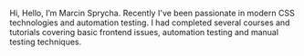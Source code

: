 Hi, Hello,  I’m Marcin Sprycha.
Recently I've been passionate in modern CSS technologies and automation testing.
I had completed several courses and tutorials covering basic frontend issues, automation testing and manual testing techniques.




